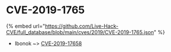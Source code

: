 # CVE-2019-1765
{% embed url="https://github.com/Live-Hack-CVE/full_database/blob/main/cves/2019/CVE-2019-1765.json" %}

* Ibonok ~> [CVE-2019-17658](https://www.alice-snow.ru/2019/database/cve-2019-1765/cve-2019-17658-ibonok)